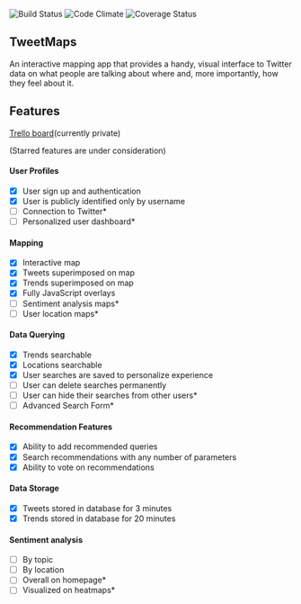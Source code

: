 ![Build Status](https://codeship.com/projects/c042def0-4cf7-0133-5535-566112b803ab/status?branch=master)
![Code Climate](https://codeclimate.com/github/nathanielltaylor/trend-map.png)
![Coverage Status](https://coveralls.io/repos/nathanielltaylor/trend-map/badge.png)

## TweetMaps

An interactive mapping app that provides a handy, visual interface to Twitter data on what people are talking about where and, more importantly, how they feel about it.

## Features

[Trello board](https://trello.com/b/PmEn0OA2/trend-map)(currently private)

(Starred features are under consideration)

#### User Profiles
- [X] User sign up and authentication
- [X] User is publicly identified only by username
- [ ] Connection to Twitter*
- [ ] Personalized user dashboard*

#### Mapping
- [X] Interactive map
- [X] Tweets superimposed on map
- [X] Trends superimposed on map
- [X] Fully JavaScript overlays
- [ ] Sentiment analysis maps*
- [ ] User location maps*

#### Data Querying
- [X] Trends searchable
- [X] Locations searchable
- [X] User searches are saved to personalize experience
- [ ] User can delete searches permanently
- [ ] User can hide their searches from other users*
- [ ] Advanced Search Form*

#### Recommendation Features
- [X] Ability to add recommended queries
- [X] Search recommendations with any number of parameters
- [X] Ability to vote on recommendations

#### Data Storage
- [X] Tweets stored in database for 3 minutes
- [X] Trends stored in database for 20 minutes

#### Sentiment analysis
- [ ] By topic
- [ ] By location
- [ ] Overall on homepage*
- [ ] Visualized on heatmaps*
